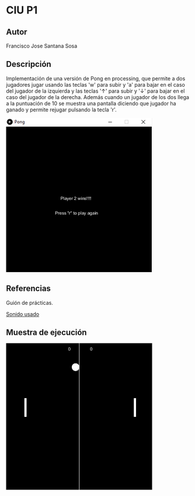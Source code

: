 # CIU P1

## Autor
Francisco Jose Santana Sosa

## Descripción
Implementación de una versión de Pong en processing, que permite a dos jugadores jugar usando las teclas 'w' para subir y 'a' para bajar en 
el caso del jugador de la izquierda y las teclas '&#8593;' para subir y '&#8595;' para bajar en el caso del jugador de la derecha. Además
cuando un jugador de los dos llega a la puntuación de 10 se muestra una pantalla diciendo que jugador ha ganado y permite rejugar pulsando la 
tecla 'r'.

![win-pong](Pong/img/win-pong.PNG)

## Referencias
Guión de prácticas.

[Sonido usado](https://freewavesamples.com/alesis-fusion-acoustic-bass-c2)

## Muestra de ejecución
![pong-animated](Pong/img/animacion.gif)

